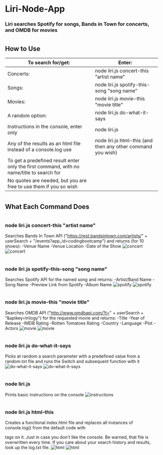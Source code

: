 # Liri-Node-App
### Liri searches Spotify for songs, Bands in Town for concerts, and OMDB for movies
#
## How to Use
|To search for/get:                                                   |Enter:                                                        |
|---------------------------------------------------------------------|--------------------------------------------------------------|
|Concerts:                                                            |node liri.js concert-this "artist name"                       |
|Songs:                                                               |node liri.js spotify-this-song "song name"                    |
|Movies:                                                              |node liri.js movie-this "movie title"                         |
|A random option:                                                     |node liri.js do-what-it-says                                  |
|Instructions in the console, enter only                              |node liri.js                                                  |
|Any of the results as an html file instead of a console.log use      |node liri.js html-this (and then any other command you wish)  |
|To get a predefined result enter only the first command, with no name/title to search for
|No quotes are needed, but you are free to use them if you so wish
#
## What Each Command Does
#
### node liri.js concert-this "artist name"
Searches Bands In Town API ("https://rest.bandsintown.com/artists/" + userSearch + "/events?app_id=codingbootcamp") and returns (for 10 shows):
-Venue Name
-Venue Location
-Date of the Show
![concert](concert-this.png)
![concert](concert-this-search.png)
#
### node liri.js spotify-this-song "song name"
Searches Spotify API for the named song and returns:
-Artist/Band Name
-Song Name
-Preview Link from Spotify
-Album Name
![spotify](spotify-this-song.png)
![spotify](spotify-this-song-search.png)
#
### node liri.js movie-this "movie title" 
Searches OMDB API ("http://www.omdbapi.com/?t=" + userSearch + "&apikey=trilogy") for the requested movie and returns:
-Title
-Year of Release
-IMDB Rating
-Rotten Tomatoes Rating
-Country
-Language
-Plot
-Actors
![movie](movie-this.png)
![movie](movie-this-search.png)
#
### node liri.js do-what-it-says
Picks at random a search parameter with a predefined value from a random.txt file and runs the Switch and subsequent function with it
![do-what-it-says](do-what-it-says-1.png)
![do-what-it-says](do-what-it-says-2.png)
#
### node liri.js
Prints basic instructions on the console
![instructions](instructions.png)
#
### node liri.js html-this
Creates a functional index.html file and replaces all instances of console.log() from the default code with <p> tags on it. Just in case
you don't like the console. Be warned, that file is overwritten every time. If you care about your search history and results, look up the
log.txt file.
![html](html-this.png)
![html](html-this-html.png)
